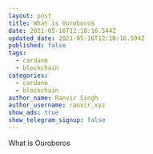 ```yaml
---
layout: post
title: What is Ouroboros
date: 2021-05-16T12:18:16.544Z
updated_date: 2021-05-16T12:18:16.594Z
published: false
tags:
  - cardano
  - blockchain
categories:
  - cardano
  - blockchain
author_name: Ranvir Singh
author_username: ranvir_xyz
show_ads: true
show_telegram_signup: false
---
```

What is Ouroboros